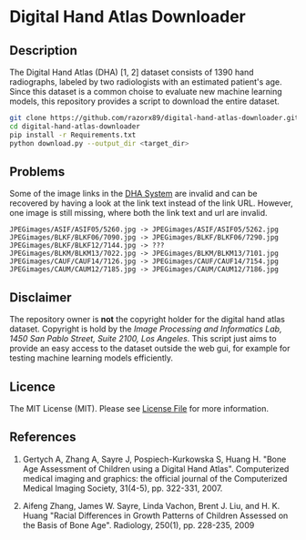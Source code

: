 Digital Hand Atlas Downloader
=============================

Description
-----------
The Digital Hand Atlas (DHA) [1, 2] dataset consists of 1390 hand radiographs, labeled
by two radiologists with an estimated patient's age. Since this dataset is a
common choise to evaluate new machine learning models, this repository provides
a script to download the entire dataset.

```bash
git clone https://github.com/razorx89/digital-hand-atlas-downloader.git
cd digital-hand-atlas-downloader
pip install -r Requirements.txt
python download.py --output_dir <target_dir>
```

Problems
--------
Some of the image links in the [DHA System](http://ipilab.usc.edu/BAAweb/) are invalid and can be recovered by having
a look at the link text instead of the link URL. However, one image is still
missing, where both the link text and url are invalid.

```
JPEGimages/ASIF/ASIF05/5260.jpg -> JPEGimages/ASIF/ASIF05/5262.jpg
JPEGimages/BLKF/BLKF06/7090.jpg -> JPEGimages/BLKF/BLKF06/7290.jpg
JPEGimages/BLKF/BLKF12/7144.jpg -> ???
JPEGimages/BLKM/BLKM13/7022.jpg -> JPEGimages/BLKM/BLKM13/7101.jpg
JPEGimages/CAUF/CAUF14/7126.jpg -> JPEGimages/CAUF/CAUF14/7154.jpg
JPEGimages/CAUM/CAUM12/7185.jpg -> JPEGimages/CAUM/CAUM12/7186.jpg
```

Disclaimer
----------
The repository owner is __not__ the copyright holder for the digital hand atlas
dataset. Copyright is hold by the *Image Processing and Informatics Lab, 1450 San Pablo Street, Suite 2100, Los Angeles*. This script just aims to provide an easy
access to the dataset outside the web gui, for example for testing machine
learning models efficiently.

Licence
-------
The MIT License (MIT). Please see [License File](LICENSE) for more information.

References
----------
1. Gertych A, Zhang A, Sayre J, Pospiech-Kurkowska S, Huang H. "Bone Age Assessment of Children using a Digital Hand Atlas". Computerized medical imaging and graphics: the official journal of the Computerized Medical Imaging Society, 31(4-5), pp. 322-331, 2007.

2. Aifeng Zhang, James W. Sayre, Linda Vachon, Brent J. Liu, and H. K. Huang "Racial Differences in Growth Patterns of Children Assessed on the Basis of Bone Age".
Radiology, 250(1), pp. 228-235, 2009
